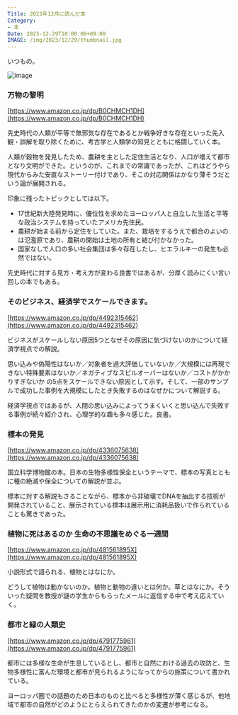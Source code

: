```yaml
---
Title: 2023年12月に読んだ本
Category:
- 本
Date: 2023-12-29T10:00:00+09:00
IMAGE: /img/2023/12/29/thumbnail.jpg
---
```


いつもの。

![image](/img/2023/12/29/thumbnail.jpg)


### 万物の黎明

[https://www.amazon.co.jp/dp/B0CHMCH1DH](https://www.amazon.co.jp/dp/B0CHMCH1DH)


先史時代の人類が平等で無邪気な存在であるとか戦争好きな存在といった先入観・誤解を取り除くために、考古学と人類学の知見とともに格闘していく本。

人類が穀物を発見したため、農耕を主とした定住生活となり、人口が増えて都市となり文明ができた。というのが、これまでの常識であったが、これはどうやら現代からみた安直なストーリー付けであり、そこの対応関係はかなり薄そうだという論が展開される。

印象に残ったトピックとしては以下。

- 17世紀新大陸発見時に、優位性を求めたヨーロッパ人と自立した生活と平等な政治システムを持っていたアメリカ先住民。
- 農耕が始まる前から定住をしていた。また、栽培をするうえで都合のよいのは氾濫原であり、農耕の開始は土地の所有と結び付かなかった。
- 国家なしで人口の多い社会集団は多々存在したし、ヒエラルキーの発生も必然ではない。

先史時代に対する見方・考え方が変わる良書ではあるが、分厚く読みにくい言い回しの本でもある。


### そのビジネス、経済学でスケールできます。

[https://www.amazon.co.jp/dp/4492315462](https://www.amazon.co.jp/dp/4492315462)

ビジネスがスケールしない原因5つとなぜその原因に気づけないのかについて経済学視点での解説。

思い込みや偽陽性はないか／対象者を過大評価していないか／大規模には再現できない特殊要素はないか／ネガティブなスピルオーバーはないか／コストがかかりすぎないか の5点をスケールできない原因として示す。そして、一部のサンプルで成功した事例を大規模にしたとき失敗するのはなぜかについて解説する。

経済学視点ではあるが、人間の思い込みによってうまくいくと思い込んで失敗する事例が続々紹介され、心理学的な趣も多々感じた。良書。


### 標本の発見

[https://www.amazon.co.jp/dp/4336075638](https://www.amazon.co.jp/dp/4336075638)

国立科学博物館の本。日本の生物多様性保全というテーマで、標本の写真とともに種の絶滅や保全についての解説が並ぶ。

標本に対する解説もさることながら、標本から非破壊でDNAを抽出する技術が開発されていること、展示されている標本は展示用に消耗品扱いで作られていることも驚きであった。


### 植物に死はあるのか 生命の不思議をめぐる一週間

[https://www.amazon.co.jp/dp/481561895X](https://www.amazon.co.jp/dp/481561895X)

小説形式で語られる、植物とはなにか。

どうして植物は動かないのか。植物と動物の違いとは何か。草とはなにか。そういった疑問を教授が謎の学生からもらったメールに返信する中で考え応えていく。


### 都市と緑の人類史

[https://www.amazon.co.jp/dp/4791775961](https://www.amazon.co.jp/dp/4791775961)

都市には多様な生命が生息しているとし、都市と自然における過去の攻防と、生物多様性に富んだ環境と都市が見られるようになってからの施策について書かれている。

ヨーロッパ圏での話題のため日本のものと比べると多様性が薄く感じるが、他地域で都市の自然がどのようにとらえられてきたのかの変遷が参考になる。

